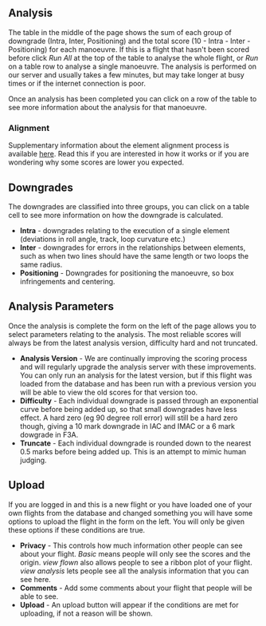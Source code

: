 ## Analysis
The table in the middle of the page shows the sum of each group of downgrade (Intra, Inter, Positioning) and the total score (10 - Intra - Inter - Positioning) for each manoeuvre. If this is a flight that hasn't been scored before click *Run All* at the top of the table to analyse the whole flight, or *Run* on a table row to analyse a single manoeuvre. The analysis is performed on our server and usually takes a few minutes, but may take longer at busy times or if the internet connection is poor.

Once an analysis has been completed you can click on a row of the table to see more information about the analysis for that manoeuvre. 

### Alignment
Supplementary information about the element alignment process is available <a href="https://pyflightcoach.github.io/ScoringInfo/elements" target=”_blank” >here</a>. Read this if you are interested in how it works or if you are wondering why some scores are lower you expected.

## Downgrades
The downgrades are classified into three groups, you can click on a table cell to see more information on how the downgrade is calculated.
- **Intra** - downgrades relating to the execution of a single element (deviations in roll angle, track, loop curvature etc.)
- **Inter** - downgrades for errors in the relationships between elements, such as when two lines should have the same length or two loops the same radius.
- **Positioning** - Downgrades for positioning the manoeuvre, so box infringements and centering.

## Analysis Parameters
Once the analysis is complete the form on the left of the page allows you to select parameters relating to the analysis. The most reliable scores will always be from the latest analysis version, difficulty hard and not truncated.
- **Analysis Version** - We are continually improving the scoring process and will regularly upgrade the analysis server with these improvements. You can only run an analysis for the latest version, but if this flight was loaded from the database and has been run with a previous version you will be able to view the old scores for that version too. 
- **Difficulty** - Each individual downgrade is passed through an exponential curve before being added up, so that small downgrades have less effect. A hard zero (eg 90 degree roll error) will still be a hard zero though, giving a 10 mark downgrade in IAC and IMAC or a 6 mark dowgrade in F3A.
- **Truncate** - Each individual downgrade is rounded down to the nearest 0.5 marks before being added up. This is an attempt to mimic human judging.

## Upload

If you are logged in and this is a new flight or you have loaded one of your own flights from the database and changed something you will have some options to upload the flight in the form on the left. You will only be given these options if these conditions are true. 

- **Privacy** - This controls how much information other people can see about your flight. *Basic* means people will only see the scores and the origin. *view flown* also allows people to see a ribbon plot of your flight. *view analysis* lets people see all the analysis information that you can see here.
- **Comments** - Add some comments about your flight that people will be able to see.
- **Upload** - An upload button will appear if the conditions are met for uploading, if not a reason will be shown.